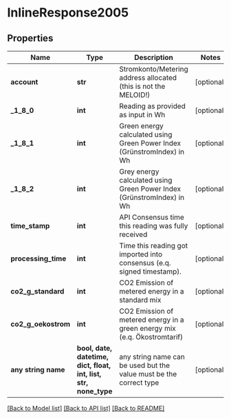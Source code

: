 # InlineResponse2005


## Properties
Name | Type | Description | Notes
------------ | ------------- | ------------- | -------------
**account** | **str** | Stromkonto/Metering address allocated (this is not the MELOID!) | [optional] 
**_1_8_0** | **int** | Reading as provided as input in Wh | [optional] 
**_1_8_1** | **int** | Green energy calculated using Green Power Index (GrünstromIndex) in Wh | [optional] 
**_1_8_2** | **int** | Grey energy calculated using Green Power Index (GrünstromIndex) in Wh | [optional] 
**time_stamp** | **int** | API Consensus time this reading was fully received | [optional] 
**processing_time** | **int** | Time this reading got imported into consensus (e.q. signed timestamp). | [optional] 
**co2_g_standard** | **int** | CO2 Emission of metered energy in a standard mix | [optional] 
**co2_g_oekostrom** | **int** | CO2 Emission of metered energy in a green energy mix (e.q. Ökostromtarif) | [optional] 
**any string name** | **bool, date, datetime, dict, float, int, list, str, none_type** | any string name can be used but the value must be the correct type | [optional]

[[Back to Model list]](../README.md#documentation-for-models) [[Back to API list]](../README.md#documentation-for-api-endpoints) [[Back to README]](../README.md)


